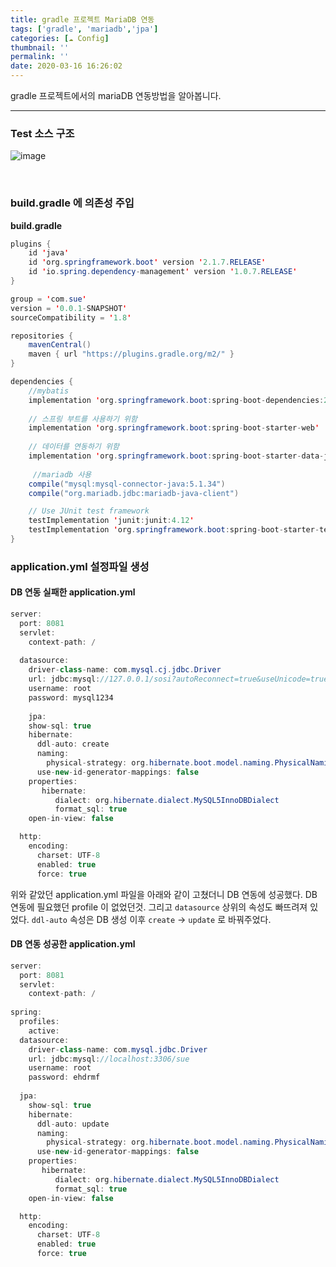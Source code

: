 ```yaml
---
title: gradle 프로젝트 MariaDB 연동
tags: ['gradle', 'mariadb','jpa']
categories: [☁️ Config]
thumbnail: ''
permalink: ''
date: 2020-03-16 16:26:02
---
```


gradle 프로젝트에서의 mariaDB 연동방법을 알아봅니다.
<!-- excerpt -->
<!-- toc -->

---

### Test 소스 구조

![image](https://user-images.githubusercontent.com/28856435/77139690-4efebc80-6aba-11ea-858e-ae959d58ea4a.png)

<br/>

### build.gradle 에 의존성 주입

__build.gradle__
```java
plugins {
    id 'java'
    id 'org.springframework.boot' version '2.1.7.RELEASE'
    id 'io.spring.dependency-management' version '1.0.7.RELEASE'
}

group = 'com.sue'
version = '0.0.1-SNAPSHOT'
sourceCompatibility = '1.8'

repositories {
    mavenCentral()
    maven { url "https://plugins.gradle.org/m2/" }
}

dependencies {
    //mybatis
    implementation 'org.springframework.boot:spring-boot-dependencies:2.0.5.RELEASE'
    
    // 스프링 부트를 사용하기 위함
    implementation 'org.springframework.boot:spring-boot-starter-web'
    
    // 데이터를 연동하기 위함
    implementation 'org.springframework.boot:spring-boot-starter-data-jpa'
    
	 //mariadb 사용
    compile("mysql:mysql-connector-java:5.1.34")
    compile("org.mariadb.jdbc:mariadb-java-client")

    // Use JUnit test framework
    testImplementation 'junit:junit:4.12'
    testImplementation 'org.springframework.boot:spring-boot-starter-test'
}

```


### application.yml 설정파일 생성

#### DB 연동 실패한 application.yml
```java
server:
  port: 8081
  servlet:
    context-path: /
      
  datasource:
    driver-class-name: com.mysql.cj.jdbc.Driver
    url: jdbc:mysql://127.0.0.1/sosi?autoReconnect=true&useUnicode=true&characterEncoding=utf8
    username: root
    password: mysql1234
    
    jpa:
    show-sql: true
    hibernate:
      ddl-auto: create
      naming:
        physical-strategy: org.hibernate.boot.model.naming.PhysicalNamingStrategyStandardImpl
      use-new-id-generator-mappings: false
    properties:
       hibernate:
          dialect: org.hibernate.dialect.MySQL5InnoDBDialect
          format_sql: true
    open-in-view: false

  http:
    encoding:
      charset: UTF-8
      enabled: true
      force: true
```

위와 같았던 application.yml 파일을 아래와 같이 고쳤더니 DB 연동에 성공했다.
DB 연동에 필요했던 profile 이 없었던것.
그리고 `datasource` 상위의 속성도 빠뜨려져 있었다.
`ddl-auto` 속성은 DB 생성 이후 `create` -> `update` 로 바꿔주었다.

#### DB 연동 성공한 application.yml
```java
server:
  port: 8081
  servlet:
    context-path: /
    
spring:
  profiles:
    active:       
  datasource:
    driver-class-name: com.mysql.jdbc.Driver
    url: jdbc:mysql://localhost:3306/sue
    username: root
    password: ehdrmf
    
  jpa:
    show-sql: true
    hibernate:
      ddl-auto: update
      naming:
        physical-strategy: org.hibernate.boot.model.naming.PhysicalNamingStrategyStandardImpl
      use-new-id-generator-mappings: false
    properties:
       hibernate:
          dialect: org.hibernate.dialect.MySQL5InnoDBDialect
          format_sql: true
    open-in-view: false

  http:
    encoding:
      charset: UTF-8
      enabled: true
      force: true
```

